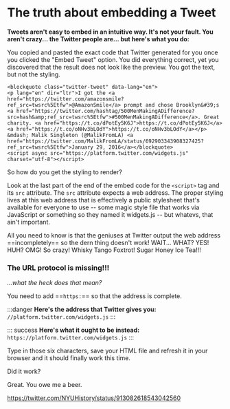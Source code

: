 # The truth about embedding a Tweet

**Tweets aren't easy to embed in an intuitive way. It's not your fault. You aren't crazy... the Twitter people are... but here's what you do:**

You copied and pasted the exact code that Twitter generated for you once you clicked the "Embed Tweet" option. You did everything correct, yet you discovered that the result does not look like the preview. You got the text, but not the styling.

```
<blockquote class="twitter-tweet" data-lang="en">
<p lang="en" dir="ltr">I got the <a href="https://twitter.com/amazonsmile?ref_src=twsrc%5Etfw">@AmazonSmile</a> prompt and chose Brooklyn&#39;s <a href="https://twitter.com/hashtag/500MenMakingADifference?src=hash&amp;ref_src=twsrc%5Etfw">#500MenMakingADifference</a>. Great charity. <a href="https://t.co/dPotEy5K6J">https://t.co/dPotEy5K6J</a> <a href="https://t.co/oNHv3bLOdY">https://t.co/oNHv3bLOdY</a></p>
&mdash; Malik Singleton (@MalikFromLA) <a href="https://twitter.com/MalikFromLA/status/692903343908327425?ref_src=twsrc%5Etfw">January 29, 2016</a></blockquote>
<script async src="https://platform.twitter.com/widgets.js" charset="utf-8"></script>
```

So how do you get the styling to render?

Look at the last part of the end of the embed code for the `<script>` tag and its `src` attribute. The `src` attribute expects a web address. The proper styling lives at this web address that is effectively a public stylesheet that's available for everyone to use -- some magic style file that works via JavaScript or something so they named it widgets.js -- but whatevs, that ain't important.

All you need to know is that the geniuses at Twitter output the web address ==incompletely== so the dern thing doesn't work! WAIT... WHAT? YES! HUH? OMG! So crazy! Whisky Tango Foxtrot! Sugar Honey Ice Tea!!!

### The URL protocol is missing!!!

*...what the heck does that mean?*

You need to add ==`https:`== so that the address is complete.

:::danger
**Here's the address that Twitter gives you:**
`//platform.twitter.com/widgets.js`
:::

:::	success
**Here's what it ought to be instead:**
`https://platform.twitter.com/widgets.js`
:::

Type in those six characters, save your HTML file and refresh it in your browser and it should finally work this time.

Did it work?

Great. You owe me a beer.


https://twitter.com/NYUHistory/status/913082618543042560
